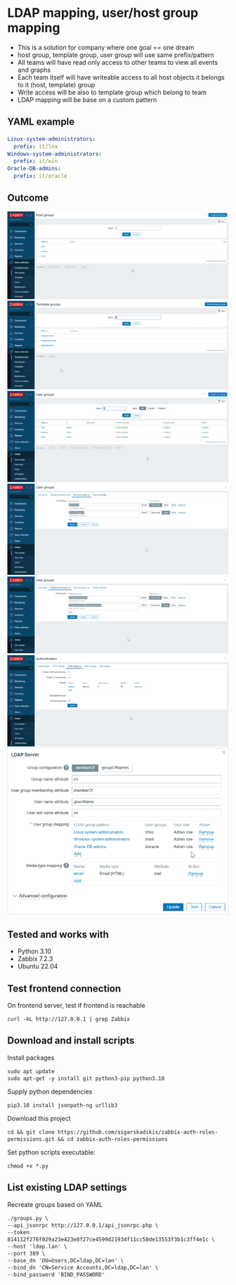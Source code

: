 # LDAP mapping, user/host group mapping

* This is a solution for company where one goal == one dream
* host group, template group, user group will use same prefix/pattern
* All teams will have read only access to other teams to view all events and graphs
* Each team itself will have writeable access to all host objects it belongs to it (host, template) group
* Write access will be also to template group which belong to team
* LDAP mapping will be base on a custom pattern

## YAML example

```yaml
Linux-system-administrators:
  prefix: it/lnx
Windows-system-administrators:
  prefix: it/win
Oracle-DB-admins:
  prefix: it/oracle
```

## Outcome

![hg](./img/host-group-names.png)
![tg](./img/tamplate-group-names.png)
![ug](./img/user-group-names.png)
![ug](./img/write-access-hosts.png)
![ug](./img/write-access-templates.png)
![ldap](./img/ldap1.png)
![ldap](./img/ldap-mapping.png)


## Tested and works with

* Python 3.10
* Zabbix 7.2.3
* Ubuntu 22.04

## Test frontend connection

On frontend server, test if frontend is reachable
```
curl -kL http://127.0.0.1 | grep Zabbix
```

## Download and install scripts

Install packages
```
sudo apt update
sudo apt-get -y install git python3-pip python3.10
```

Supply python dependencies
```
pip3.10 install jsonpath-ng urllib3
```


Download this project
```
cd && git clone https://github.com/aigarskadikis/zabbix-auth-roles-permissions.git && cd zabbix-auth-roles-permissions
```

Set python scripts executable:
```
chmod +x *.py
```


## List existing LDAP settings

Recreate groups based on YAML
```
./groups.py \
--api_jsonrpc http://127.0.0.1/api_jsonrpc.php \
--token 814112f276f029a23e423e8f27ce4599d21934f11cc50de13553f3b1c3ff4e1c \
--host 'ldap.lan' \
--port 389 \
--base_dn 'OU=Users,DC=ldap,DC=lan' \
--bind_dn 'CN=Service Accounts,DC=ldap,DC=lan' \
--bind_password 'BIND_PASSWORD'
```






